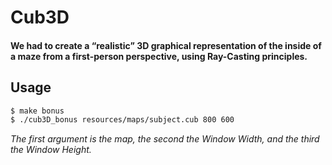 # Cub3D

#### We had to create a “realistic” 3D graphical representation of the inside of a maze from a first-person perspective, using Ray-Casting principles.

## Usage

```bash
$ make bonus
$ ./cub3D_bonus resources/maps/subject.cub 800 600
```

_The first argument is the map, the second the Window Width, and the third the Window Height._
